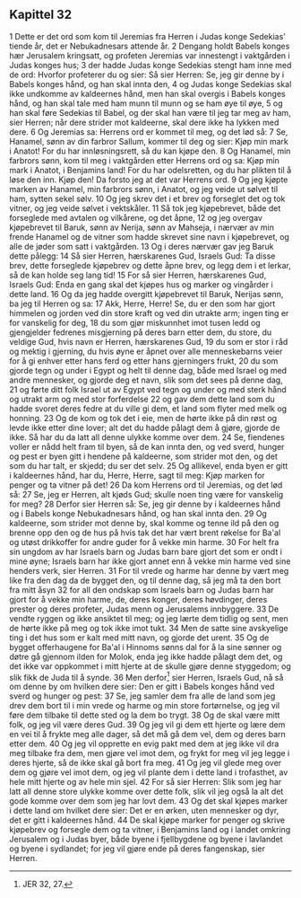 ## Kapittel 32

1 Dette er det ord som kom til Jeremias fra Herren i Judas konge Sedekias' tiende år, det er Nebukadnesars attende år.
2 Dengang holdt Babels konges hær Jerusalem kringsatt, og profeten Jeremias var innestengt i vaktgården i Judas konges hus;
3 der hadde Judas konge Sedekias stengt ham inne med de ord: Hvorfor profeterer du og sier: Så sier Herren: Se, jeg gir denne by i Babels konges hånd, og han skal innta den,
4 og Judas konge Sedekias skal ikke undkomme av kaldeernes hånd, men han skal overgis i Babels konges hånd, og han skal tale med ham munn til munn og se ham øye til øye,
5 og han skal føre Sedekias til Babel, og der skal han være til jeg tar meg av ham, sier Herren; når dere strider mot kaldeerne, skal dere ikke ha lykken med dere.
6 Og Jeremias sa: Herrens ord er kommet til meg, og det lød så:
7 Se, Hanamel, sønn av din farbror Sallum, kommer til deg og sier: Kjøp min mark i Anatot! For du har innløsningsrett, så du kan kjøpe den.
8 Og Hanamel, min farbrors sønn, kom til meg i vaktgården etter Herrens ord og sa: Kjøp min mark i Anatot, i Benjamins land! For du har odelsretten, og du har plikten til å løse den inn. Kjøp den! Da forsto jeg at det var Herrens ord.
9 Og jeg kjøpte marken av Hanamel, min farbrors sønn, i Anatot, og jeg veide ut sølvet til ham, sytten sekel sølv.
10 Og jeg skrev det i et brev og forseglet det og tok vitner, og jeg veide sølvet i vektskåler.
11 Så tok jeg kjøpebrevet, både det forseglede med avtalen og vilkårene, og det åpne,
12 og jeg overgav kjøpebrevet til Baruk, sønn av Nerija, sønn av Mahseja, i nærvær av min frende Hanamel og de vitner som hadde skrevet sine navn i kjøpebrevet, og alle de jøder som satt i vaktgården.
13 Og i deres nærvær gav jeg Baruk dette pålegg:
14 Så sier Herren, hærskarenes Gud, Israels Gud: Ta disse brev, dette forseglede kjøpebrev og dette åpne brev, og legg dem i et lerkar, så de kan holde seg lang tid!
15 For så sier Herren, hærskarenes Gud, Israels Gud: Enda en gang skal det kjøpes hus og marker og vingårder i dette land.
16 Og da jeg hadde overgitt kjøpebrevet til Baruk, Nerijas sønn, ba jeg til Herren og sa:
17 Akk, Herre, Herre! Se, du er den som har gjort himmelen og jorden ved din store kraft og ved din utrakte arm; ingen ting er for vanskelig for deg,
18 du som gjør miskunnhet imot tusen ledd og gjengjelder fedrenes misgjerning på deres barn etter dem, du store, du veldige Gud, hvis navn er Herren, hærskarenes Gud,
19 du som er stor i råd og mektig i gjerning, du hvis øyne er åpnet over alle menneskebarns veier for å gi enhver etter hans ferd og etter hans gjerningers frukt,
20 du som gjorde tegn og under i Egypt og helt til denne dag, både med Israel og med andre mennesker, og gjorde deg et navn, slik som det sees på denne dag,
21 og førte ditt folk Israel ut av Egypt ved tegn og under og med sterk hånd og utrakt arm og med stor forferdelse
22 og gav dem dette land som du hadde svoret deres fedre at du ville gi dem, et land som flyter med melk og honning.
23 Og de kom og tok det i eie, men de hørte ikke på din røst og levde ikke etter dine lover; alt det du hadde pålagt dem å gjøre, gjorde de ikke. Så har du da latt all denne ulykke komme over dem.
24 Se, fiendenes voller er nådd helt fram til byen, så de kan innta den, og ved sverd, hunger og pest er byen gitt i hendene på kaldeerne, som strider mot den, og det som du har talt, er skjedd; du ser det selv.
25 Og allikevel, enda byen er gitt i kaldeernes hånd, har du, Herre, Herre, sagt til meg: Kjøp marken for penger og ta vitner på det!
26 Da kom Herrens ord til Jeremias, og det lød så:
27 Se, jeg er Herren, alt kjøds Gud; skulle noen ting være for vanskelig for meg?
28 Derfor sier Herren så: Se, jeg gir denne by i kaldeernes hånd og i Babels konge Nebukadnesars hånd, og han skal innta den.
29 Og kaldeerne, som strider mot denne by, skal komme og tenne ild på den og brenne opp den og de hus på hvis tak det har vært brent røkelse for Ba'al og utøst drikkoffer for andre guder for å vekke min harme.
30 For helt fra sin ungdom av har Israels barn og Judas barn bare gjort det som er ondt i mine øyne; Israels barn har ikke gjort annet enn å vekke min harme ved sine henders verk, sier Herren.
31 For til vrede og harme har denne by vært meg like fra den dag da de bygget den, og til denne dag, så jeg må ta den bort fra mitt åsyn
32 for all den ondskap som Israels barn og Judas barn har gjort for å vekke min harme, de, deres konger, deres høvdinger, deres prester og deres profeter, Judas menn og Jerusalems innbyggere.
33 De vendte ryggen og ikke ansiktet til meg; og jeg lærte dem tidlig og sent, men de hørte ikke på meg og tok ikke imot tukt.
34 Men de satte sine avskyelige ting i det hus som er kalt med mitt navn, og gjorde det urent.
35 Og de bygget offerhaugene for Ba'al i Hinnoms sønns dal for å la sine sønner og døtre gå gjennom ilden for Molok, enda jeg ikke hadde pålagt dem det, og det ikke var oppkommet i mitt hjerte at de skulle gjøre denne styggedom; og slik fikk de Juda til å synde.
36 Men derfor[^1] sier Herren, Israels Gud, nå så om denne by om hvilken dere sier: Den er gitt i Babels konges hånd ved sverd og hunger og pest:
37 Se, jeg samler dem fra alle de land som jeg drev dem bort til i min vrede og harme og min store fortørnelse, og jeg vil føre dem tilbake til dette sted og la dem bo trygt.
38 Og de skal være mitt folk, og jeg vil være deres Gud.
39 Og jeg vil gi dem ett hjerte og lære dem en vei til å frykte meg alle dager, så det må gå dem vel, dem og deres barn etter dem.
40 Og jeg vil opprette en evig pakt med dem at jeg ikke vil dra meg tilbake fra dem, men gjøre vel imot dem, og frykt for meg vil jeg legge i deres hjerte, så de ikke skal gå bort fra meg.
41 Og jeg vil glede meg over dem og gjøre vel imot dem, og jeg vil plante dem i dette land i trofasthet, av hele mitt hjerte og av hele min sjel.
42 For så sier Herren: Slik som jeg har latt all denne store ulykke komme over dette folk, slik vil jeg også la alt det gode komme over dem som jeg har lovt dem.
43 Og det skal kjøpes marker i dette land om hvilket dere sier: Det er en ørken, uten mennesker og dyr, det er gitt i kaldeernes hånd.
44 De skal kjøpe marker for penger og skrive kjøpebrev og forsegle dem og ta vitner, i Benjamins land og i landet omkring Jerusalem og i Judas byer, både byene i fjellbygdene og byene i lavlandet og byene i sydlandet; for jeg vil gjøre ende på deres fangenskap, sier Herren.

[^1]:  JER 32, 27.
